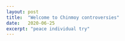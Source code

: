 ```yaml
---
layout: post
title:  "Welcome to Chinmoy controversies"
date:   2020-06-25
excerpt: "peace individual try"
---
```

